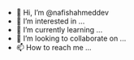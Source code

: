 - 👋 Hi, I’m @nafishahmeddev
- 👀 I’m interested in ...
- 🌱 I’m currently learning ...
- 💞️ I’m looking to collaborate on ...
- 📫 How to reach me ...

<!---
nafishahmeddev/nafishahmeddev is a ✨ special ✨ repository because its `README.md` (this file) appears on your GitHub profile.
You can click the Preview link to take a look at your changes.
--->
